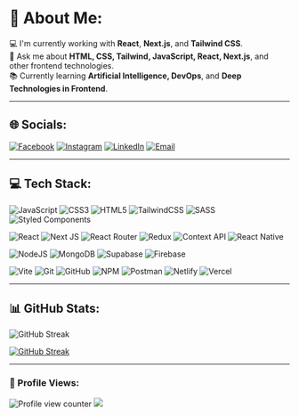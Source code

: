# 💫 About Me:
💻 I'm currently working with **React**, **Next.js**, and **Tailwind CSS**.<br>
💬 Ask me about **HTML, CSS, Tailwind, JavaScript, React, Next.js**, and other frontend technologies.<br>
📚 Currently learning **Artificial Intelligence, DevOps**, and **Deep Technologies in Frontend**.<br>

---

## 🌐 Socials:

[![Facebook](https://img.shields.io/badge/Facebook-%231877F2.svg?logo=Facebook&logoColor=white)](https://facebook.com/anas0723) 
[![Instagram](https://img.shields.io/badge/Instagram-%23E4405F.svg?logo=Instagram&logoColor=white)](https://instagram.com/muhammadanas0723) 
[![LinkedIn](https://img.shields.io/badge/LinkedIn-%230077B5.svg?logo=linkedin&logoColor=white)](https://linkedin.com/in/anas0723) 
[![Email](https://img.shields.io/badge/Email-D14836?logo=gmail&logoColor=white)](mailto:anassoomro23@gmail.com) 

---

## 💻 Tech Stack:

![JavaScript](https://img.shields.io/badge/javascript-%23323330.svg?style=for-the-badge&logo=javascript&logoColor=%23F7DF1E) 
![CSS3](https://img.shields.io/badge/css3-%231572B6.svg?style=for-the-badge&logo=css3&logoColor=white) 
![HTML5](https://img.shields.io/badge/html5-%23E34F26.svg?style=for-the-badge&logo=html5&logoColor=white) 
![TailwindCSS](https://img.shields.io/badge/tailwindcss-%2338B2AC.svg?style=for-the-badge&logo=tailwind-css&logoColor=white)
![SASS](https://img.shields.io/badge/SASS-hotpink.svg?style=for-the-badge&logo=SASS&logoColor=white) 
![Styled Components](https://img.shields.io/badge/styled--components-DB7093?style=for-the-badge&logo=styled-components&logoColor=white) 

![React](https://img.shields.io/badge/react-%2320232a.svg?style=for-the-badge&logo=react&logoColor=%2361DAFB) 
![Next JS](https://img.shields.io/badge/Next-black?style=for-the-badge&logo=next.js&logoColor=white) 
![React Router](https://img.shields.io/badge/React_Router-CA4245?style=for-the-badge&logo=react-router&logoColor=white) 
![Redux](https://img.shields.io/badge/redux-%23593d88.svg?style=for-the-badge&logo=redux&logoColor=white) 
![Context API](https://img.shields.io/badge/Context--Api-000000?style=for-the-badge&logo=react) 
![React Native](https://img.shields.io/badge/react_native-%2320232a.svg?style=for-the-badge&logo=react&logoColor=%2361DAFB)

![NodeJS](https://img.shields.io/badge/node.js-6DA55F?style=for-the-badge&logo=node.js&logoColor=white) 
![MongoDB](https://img.shields.io/badge/MongoDB-%234ea94b.svg?style=for-the-badge&logo=mongodb&logoColor=white) 
![Supabase](https://img.shields.io/badge/Supabase-3ECF8E?style=for-the-badge&logo=supabase&logoColor=white) 
![Firebase](https://img.shields.io/badge/firebase-%23039BE5.svg?style=for-the-badge&logo=firebase)

![Vite](https://img.shields.io/badge/vite-%23646CFF.svg?style=for-the-badge&logo=vite&logoColor=white)
![Git](https://img.shields.io/badge/git-%23F05033.svg?style=for-the-badge&logo=git&logoColor=white) 
![GitHub](https://img.shields.io/badge/github-%23121011.svg?style=for-the-badge&logo=github&logoColor=white) 
![NPM](https://img.shields.io/badge/NPM-%23CB3837.svg?style=for-the-badge&logo=npm&logoColor=white) 
![Postman](https://img.shields.io/badge/Postman-FF6C37?style=for-the-badge&logo=postman&logoColor=white) 
![Netlify](https://img.shields.io/badge/netlify-%23000000.svg?style=for-the-badge&logo=netlify&logoColor=#00C7B7) 
![Vercel](https://img.shields.io/badge/vercel-%23000000.svg?style=for-the-badge&logo=vercel&logoColor=white)

---

## 📊 GitHub Stats:
![GitHub Streak](https://github-readme-streak-stats.herokuapp.com?user=anas0723&theme=dark&hide_border=false&border_radius=5&locale=en&date_format=M%20j%5B%2C%20Y%5D)

[![GitHub Streak](https://github-readme-streak-stats.herokuapp.com?user=anas0723&theme=dark&border_radius=5&hide_total_contributions=true)](https://git.io/streak-stats)


---

### 👀 Profile Views:

![Profile view counter](https://komarev.com/ghpvc/?username=anas0723&label=Profile%20views&color=0e75b6&style=flat)
[![](https://visitcount.itsvg.in/api?id=anas0723&icon=0&color=0)](https://visitcount.itsvg.in)

